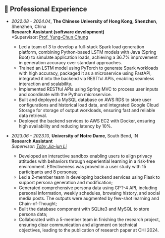 ## 🔬 Professional Experience
- *2022.08 - 2024.04*, **The Chinese University of Hong Kong, Shenzhen**, Shenzhen, China  
  **Research Assistant (software development)**  
  *Supervisor: [Prof. Yung-Chun Chung](https://www.cs.nthu.edu.tw/~ychung/)
  - Led a team of 3 to develop a full-stack Spark load generation platform, combining Python-based LSTM models with Java (Spring Boot) to simulate application loads, achieving a 36.7% improvement in generation accuracy over standard approaches.
  - Trained an LSTM model using PyTorch to generate Spark workloads with high accuracy, packaged it as a microservice using FastAPI, integrated it into the backend via RESTful APIs, enabling seamless interaction and scalability.
  - Implemented RESTful APIs using Spring MVC to process user inputs and coordinate with the Python microservice.
  - Built and deployed a MySQL database on AWS RDS to store user configurations and historical load data, and integrated Google Cloud Storage for storage of output workloads, ensuring fast and reliable data retrieval.
  - Deployed the backend services to AWS EC2 with Docker, ensuring high availability and reducing latency by 10%.

- *2023.06 - 2023.10*, **University of Notre Dame**, South Bend, IN  
  **Research Assistant**  
  *Supervisor: [Toby Jia-jun Li](https://toby.li/)*
    - Developed an interactive sandbox enabling users to align privacy attitudes with behaviors through experiential learning in a risk-free environment. Effectiveness was proved in a user study with 15 participants and 8 personas;
    - Led a 2-member team in developing backend services using Flask to support persona generation and modification;
    - Generated comprehensive persona data using GPT-4 API, including personal information, weekly schedules, browsing history, and social media posts. The outputs were augmented by few-shot learning and Chain-of-Thought;
    - Built the database component with SQLite3 and MySQL to store persona data;
    - Collaborated with a 5-member team in finishing the research project, ensuring clear communication and alignment on technical objectives, leading to the publication of research paper at CHI 2024.


